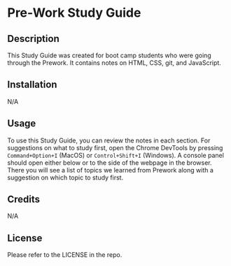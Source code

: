 # Pre-Work Study Guide

## Description

This Study Guide was created for boot camp students who were going through the Prework. It contains notes on HTML, CSS, git, and JavaScript.

## Installation

N/A

## Usage

To use this Study Guide, you can review the notes in each section. For suggestions on what to study first, open the Chrome DevTools by pressing `Command+Option+I` (MacOS) or `Control+Shift+I` (Windows). A console panel should open either below or to the side of the webpage in the browser. There you will see a list of topics we learned from Prework along with a suggestion on which topic to study first.

## Credits

N/A

## License

Please refer to the LICENSE in the repo.
